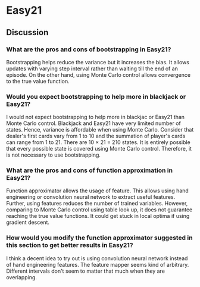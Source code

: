 # Easy21
## Discussion

### What are the pros and cons of bootstrapping in Easy21?
Bootstrapping helps reduce the variance but it increases the bias. It allows updates with varying step interval rather than waiting till the end of an episode. On the other hand, using Monte Carlo control allows convergence to the true value function. 

### Would you expect bootstrapping to help more in blackjack or Easy21?
I would not expect bootstrapping to help more in blackjac or Easy21 than Monte Carlo control. Blackjack and Easy21 have very limited number of states. Hence, variance is affordable when using Monte Carlo. Consider that dealer's first cards vary from 1 to 10 and the summation of player's cards can range from 1 to 21. There are 10 × 21 = 210 states. It is entirely possible that every possible state is covered using Monte Carlo control. Therefore, it is not necessary to use bootstrapping. 

### What are the pros and cons of function approximation in Easy21?
Function approximator allows the usage of feature. This allows using hand engineering or convolution neural network to extract useful features. Further, using features reduces the number of trained variables. However, comparing to Monte Carlo control using table look up, it does not guarantee reaching the true value functions. It could get stuck in local optima if using gradient descent. 

### How would you modify the function approximator suggested in this section to get better results in Easy21?
I think a decent idea to try out is using convolution neural network instead of hand engineering features. The feature mapper seems kind of arbitrary. Different intervals don't seem to matter that much when they are overlapping. 



